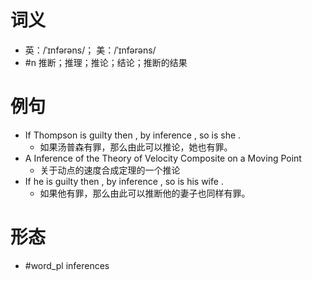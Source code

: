 # 词义
- 英：/ˈɪnfərəns/； 美：/ˈɪnfərəns/
- #n 推断；推理；推论；结论；推断的结果
# 例句
- If Thompson is guilty then , by inference , so is she .
	- 如果汤普森有罪，那么由此可以推论，她也有罪。
- A Inference of the Theory of Velocity Composite on a Moving Point
	- 关于动点的速度合成定理的一个推论
- If he is guilty then , by inference , so is his wife .
	- 如果他有罪，那么由此可以推断他的妻子也同样有罪。
# 形态
- #word_pl inferences
